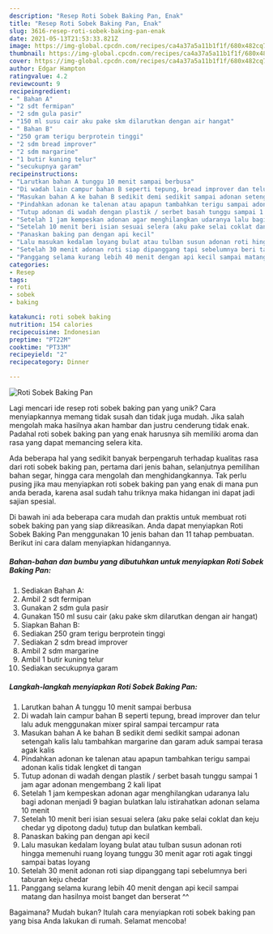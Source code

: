 ```yaml
---
description: "Resep Roti Sobek Baking Pan, Enak"
title: "Resep Roti Sobek Baking Pan, Enak"
slug: 3616-resep-roti-sobek-baking-pan-enak
date: 2021-05-13T21:53:33.821Z
image: https://img-global.cpcdn.com/recipes/ca4a37a5a11b1f1f/680x482cq70/roti-sobek-baking-pan-foto-resep-utama.jpg
thumbnail: https://img-global.cpcdn.com/recipes/ca4a37a5a11b1f1f/680x482cq70/roti-sobek-baking-pan-foto-resep-utama.jpg
cover: https://img-global.cpcdn.com/recipes/ca4a37a5a11b1f1f/680x482cq70/roti-sobek-baking-pan-foto-resep-utama.jpg
author: Edgar Hampton
ratingvalue: 4.2
reviewcount: 9
recipeingredient:
- " Bahan A"
- "2 sdt fermipan"
- "2 sdm gula pasir"
- "150 ml susu cair aku pake skm dilarutkan dengan air hangat"
- " Bahan B"
- "250 gram terigu berprotein tinggi"
- "2 sdm bread improver"
- "2 sdm margarine"
- "1 butir kuning telur"
- "secukupnya garam"
recipeinstructions:
- "Larutkan bahan A tunggu 10 menit sampai berbusa"
- "Di wadah lain campur bahan B seperti tepung, bread improver dan telur lalu aduk menggunakan mixer spiral sampai tercampur rata"
- "Masukan bahan A ke bahan B sedikit demi sedikit sampai adonan setengah kalis lalu tambahkan margarine dan garam aduk sampai terasa agak kalis"
- "Pindahkan adonan ke talenan atau apapun tambahkan terigu sampai adonan kalis tidak lengket di tangan"
- "Tutup adonan di wadah dengan plastik / serbet basah tunggu sampai 1 jam agar adonan mengembang 2 kali lipat"
- "Setelah 1 jam kempeskan adonan agar menghilangkan udaranya lalu bagi adonan menjadi 9 bagian bulatkan lalu istirahatkan adonan selama 10 menit"
- "Setelah 10 menit beri isian sesuai selera (aku pake selai coklat dan keju chedar yg dipotong dadu) tutup dan bulatkan kembali."
- "Panaskan baking pan dengan api kecil"
- "Lalu masukan kedalam loyang bulat atau tulban susun adonan roti hingga memenuhi ruang loyang tunggu 30 menit agar roti agak tinggi sampai batas loyang"
- "Setelah 30 menit adonan roti siap dipanggang tapi sebelumnya beri taburan keju chedar"
- "Panggang selama kurang lebih 40 menit dengan api kecil sampai matang dan hasilnya moist banget dan berserat ^^"
categories:
- Resep
tags:
- roti
- sobek
- baking

katakunci: roti sobek baking 
nutrition: 154 calories
recipecuisine: Indonesian
preptime: "PT22M"
cooktime: "PT33M"
recipeyield: "2"
recipecategory: Dinner

---
```



![Roti Sobek Baking Pan](https://img-global.cpcdn.com/recipes/ca4a37a5a11b1f1f/680x482cq70/roti-sobek-baking-pan-foto-resep-utama.jpg)

Lagi mencari ide resep roti sobek baking pan yang unik? Cara menyiapkannya memang tidak susah dan tidak juga mudah. Jika salah mengolah maka hasilnya akan hambar dan justru cenderung tidak enak. Padahal roti sobek baking pan yang enak harusnya sih memiliki aroma dan rasa yang dapat memancing selera kita.

Ada beberapa hal yang sedikit banyak berpengaruh terhadap kualitas rasa dari roti sobek baking pan, pertama dari jenis bahan, selanjutnya pemilihan bahan segar, hingga cara mengolah dan menghidangkannya. Tak perlu pusing jika mau menyiapkan roti sobek baking pan yang enak di mana pun anda berada, karena asal sudah tahu triknya maka hidangan ini dapat jadi sajian spesial.




Di bawah ini ada beberapa cara mudah dan praktis untuk membuat roti sobek baking pan yang siap dikreasikan. Anda dapat menyiapkan Roti Sobek Baking Pan menggunakan 10 jenis bahan dan 11 tahap pembuatan. Berikut ini cara dalam menyiapkan hidangannya.

<!--inarticleads1-->

##### Bahan-bahan dan bumbu yang dibutuhkan untuk menyiapkan Roti Sobek Baking Pan:

1. Sediakan  Bahan A:
1. Ambil 2 sdt fermipan
1. Gunakan 2 sdm gula pasir
1. Gunakan 150 ml susu cair (aku pake skm dilarutkan dengan air hangat)
1. Siapkan  Bahan B:
1. Sediakan 250 gram terigu berprotein tinggi
1. Sediakan 2 sdm bread improver
1. Ambil 2 sdm margarine
1. Ambil 1 butir kuning telur
1. Sediakan secukupnya garam




<!--inarticleads2-->

##### Langkah-langkah menyiapkan Roti Sobek Baking Pan:

1. Larutkan bahan A tunggu 10 menit sampai berbusa
1. Di wadah lain campur bahan B seperti tepung, bread improver dan telur lalu aduk menggunakan mixer spiral sampai tercampur rata
1. Masukan bahan A ke bahan B sedikit demi sedikit sampai adonan setengah kalis lalu tambahkan margarine dan garam aduk sampai terasa agak kalis
1. Pindahkan adonan ke talenan atau apapun tambahkan terigu sampai adonan kalis tidak lengket di tangan
1. Tutup adonan di wadah dengan plastik / serbet basah tunggu sampai 1 jam agar adonan mengembang 2 kali lipat
1. Setelah 1 jam kempeskan adonan agar menghilangkan udaranya lalu bagi adonan menjadi 9 bagian bulatkan lalu istirahatkan adonan selama 10 menit
1. Setelah 10 menit beri isian sesuai selera (aku pake selai coklat dan keju chedar yg dipotong dadu) tutup dan bulatkan kembali.
1. Panaskan baking pan dengan api kecil
1. Lalu masukan kedalam loyang bulat atau tulban susun adonan roti hingga memenuhi ruang loyang tunggu 30 menit agar roti agak tinggi sampai batas loyang
1. Setelah 30 menit adonan roti siap dipanggang tapi sebelumnya beri taburan keju chedar
1. Panggang selama kurang lebih 40 menit dengan api kecil sampai matang dan hasilnya moist banget dan berserat ^^




Bagaimana? Mudah bukan? Itulah cara menyiapkan roti sobek baking pan yang bisa Anda lakukan di rumah. Selamat mencoba!
